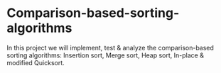 # Comparison-based-sorting-algorithms
In this project we will implement, test &amp; analyze the comparison-based sorting algorithms: Insertion sort, Merge sort, Heap sort, In-place &amp; modified Quicksort.
